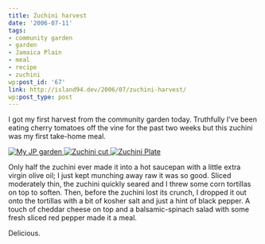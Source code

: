 ```yaml
---
title: Zuchini harvest
date: '2006-07-11'
tags:
- community garden
- garden
- Jamaica Plain
- meal
- recipe
- zuchini
wp:post_id: '67'
link: http://island94.dev/2006/07/zuchini-harvest/
wp:post_type: post
---
```


I got my first harvest from the community garden today. Truthfully I've been eating cherry tomatoes off the vine for the past two weeks but this zuchini was my first take-home meal.

[ ![My JP garden](http://static.flickr.com/67/187759943_c290620b61_t.jpg) ](http://www.flickr.com/photos/bensheldon/187759943/ "Photo Sharing") [ ![Zuchini cut](http://static.flickr.com/66/187760784_930d3dabe2_t.jpg) ](http://www.flickr.com/photos/bensheldon/187760784/ "Photo Sharing") [ ![Zuchini Plate](http://static.flickr.com/53/187761179_a5aab5745c_t.jpg) ](http://www.flickr.com/photos/bensheldon/187761179/ "Photo Sharing")

Only half the zuchini ever made it into a hot saucepan with a little extra virgin olive oil; I just kept munching away raw it was so good. Sliced moderately thin, the zuchini quickly seared and I threw some corn tortillas on top to soften. Then, before the zuchini lost its crunch, I dropped it out onto the tortillas with a bit of kosher salt and just a hint of black pepper. A touch of cheddar cheese on top and a balsamic-spinach salad with some fresh sliced red pepper made it a meal.

Delicious.

